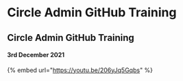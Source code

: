# Circle Admin GitHub Training

## Circle Admin GitHub Training

#### 3rd December 2021

{% embed url="https://youtu.be/206yJq5Gqbs" %}
